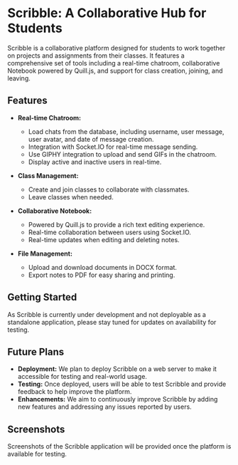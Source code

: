 # Scribble: A Collaborative Hub for Students

Scribble is a collaborative platform designed for students to work together on projects and assignments from their classes. It features a comprehensive set of tools including a real-time chatroom, collaborative Notebook powered by Quill.js, and support for class creation, joining, and leaving.

## Features

- **Real-time Chatroom:**
  - Load chats from the database, including username, user message, user avatar, and date of message creation.
  - Integration with Socket.IO for real-time message sending.
  - Use GIPHY integration to upload and send GIFs in the chatroom.
  - Display active and inactive users in real-time.

- **Class Management:**
  - Create and join classes to collaborate with classmates.
  - Leave classes when needed.

- **Collaborative Notebook:**
  - Powered by Quill.js to provide a rich text editing experience.
  - Real-time collaboration between users using Socket.IO.
  - Real-time updates when editing and deleting notes.

- **File Management:**
  - Upload and download documents in DOCX format.
  - Export notes to PDF for easy sharing and printing.

## Getting Started

As Scribble is currently under development and not deployable as a standalone application, please stay tuned for updates on availability for testing.

## Future Plans

- **Deployment:** We plan to deploy Scribble on a web server to make it accessible for testing and real-world usage.
- **Testing:** Once deployed, users will be able to test Scribble and provide feedback to help improve the platform.
- **Enhancements:** We aim to continuously improve Scribble by adding new features and addressing any issues reported by users.

## Screenshots

Screenshots of the Scribble application will be provided once the platform is available for testing.
